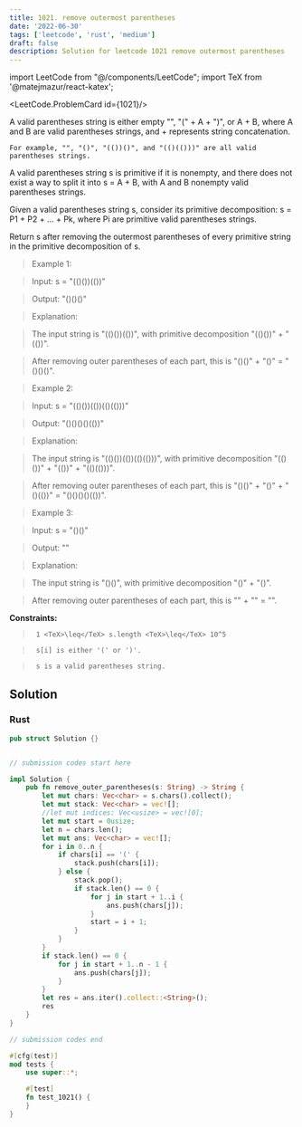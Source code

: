 ```yaml
---
title: 1021. remove outermost parentheses
date: '2022-06-30'
tags: ['leetcode', 'rust', 'medium']
draft: false
description: Solution for leetcode 1021 remove outermost parentheses
---
```

import LeetCode from "@/components/LeetCode";
import TeX from '@matejmazur/react-katex';

<LeetCode.ProblemCard id={1021}/>
 

  A valid parentheses string is either empty "", "(" + A + ")", or A + B, where A and B are valid parentheses strings, and + represents string concatenation.

  

  	For example, "", "()", "(())()", and "(()(()))" are all valid parentheses strings.

  

  A valid parentheses string s is primitive if it is nonempty, and there does not exist a way to split it into s <TeX>=</TeX> A + B, with A and B nonempty valid parentheses strings.

  Given a valid parentheses string s, consider its primitive decomposition: s <TeX>=</TeX> P1 + P2 + ... + Pk, where Pi are primitive valid parentheses strings.

  Return s after removing the outermost parentheses of every primitive string in the primitive decomposition of s.

   

 >   Example 1:

  

 >   Input: s <TeX>=</TeX> "(()())(())"

 >   Output: "()()()"

 >   Explanation: 

 >   The input string is "(()())(())", with primitive decomposition "(()())" + "(())".

 >   After removing outer parentheses of each part, this is "()()" + "()" <TeX>=</TeX> "()()()".

  

 >   Example 2:

  

 >   Input: s <TeX>=</TeX> "(()())(())(()(()))"

 >   Output: "()()()()(())"

 >   Explanation: 

 >   The input string is "(()())(())(()(()))", with primitive decomposition "(()())" + "(())" + "(()(()))".

 >   After removing outer parentheses of each part, this is "()()" + "()" + "()(())" <TeX>=</TeX> "()()()()(())".

  

 >   Example 3:

  

 >   Input: s <TeX>=</TeX> "()()"

 >   Output: ""

 >   Explanation: 

 >   The input string is "()()", with primitive decomposition "()" + "()".

 >   After removing outer parentheses of each part, this is "" + "" <TeX>=</TeX> "".

  

   

  **Constraints:**

  

 >   	1 <TeX>\leq</TeX> s.length <TeX>\leq</TeX> 10^5

 >   	s[i] is either '(' or ')'.

 >   	s is a valid parentheses string.


## Solution
### Rust
```rust
pub struct Solution {}


// submission codes start here

impl Solution {
    pub fn remove_outer_parentheses(s: String) -> String {
        let mut chars: Vec<char> = s.chars().collect();
        let mut stack: Vec<char> = vec![];
        //let mut indices: Vec<usize> = vec![0];
        let mut start = 0usize;
        let n = chars.len();
        let mut ans: Vec<char> = vec![];
        for i in 0..n {
            if chars[i] == '(' {
                stack.push(chars[i]);
            } else {
                stack.pop();
                if stack.len() == 0 {
                    for j in start + 1..i {
                        ans.push(chars[j]);
                    }
                    start = i + 1;
                }
            }
        }
        if stack.len() == 0 {
            for j in start + 1..n - 1 {
                ans.push(chars[j]);
            }
        }
        let res = ans.iter().collect::<String>();
        res
    }
}

// submission codes end

#[cfg(test)]
mod tests {
    use super::*;

    #[test]
    fn test_1021() {
    }
}

```
